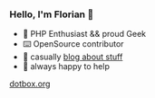 ### Hello, I'm Florian 🖖

- 🐘 PHP Enthusiast && proud Geek
- ⌨️ OpenSource contributor
- 📝 casually [blog about stuff](https://dev.to/realflowcontrol)
- 🤝 always happy to help

[dotbox.org](https://dotbox.org/)
